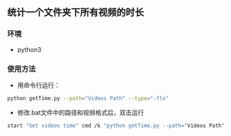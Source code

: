 ## 统计一个文件夹下所有视频的时长

### 环境

* python3

### 使用方法

* 用命令行运行：

```bash
python getTime.py --path="Videos Path" --type=".flv"
```

* 修改.bat文件中的路径和视频格式后，双击运行

```bash
start "Get videos time" cmd /k "python getTime.py --path="Videos Path" --type=".flv"
```

